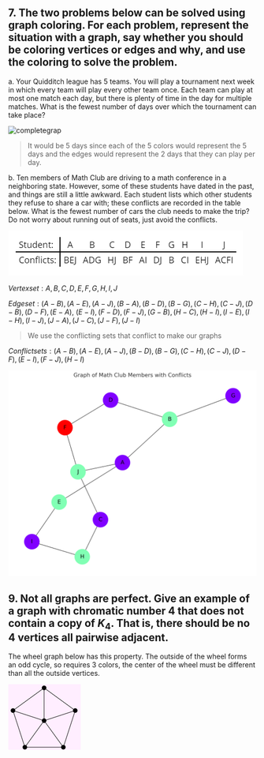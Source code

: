 ## 7. The two problems below can be solved using graph coloring. For each problem, represent the situation with a graph, say whether you should be coloring vertices or edges and why, and use the coloring to solve the problem.

a. Your Quidditch league has 5 teams. You will play a tournament next week in which every team will play every other team once. Each team can play at most one match each day, but there is plenty of time in the day for multiple matches. What is the fewest number of days over which the tournament can take place?

![completegrap]((a).png)

> It would be 5 days since each of the 5 colors would represent the 5 days and the edges would represent the 2 days that they can play per day.  

b. Ten members of Math Club are driving to a math conference in a neighboring state. However, some of these students have dated in the past, and things are still a little awkward. Each student lists which other students they refuse to share a car with; these conflicts are recorded in the table below. What is the fewest number of cars the club needs to make the trip? Do not worry about running out of seats, just avoid the conflicts.

![completegrap](student_conflicts.png)

$Vertex set: {A,B,C,D,E,F,G,H,I,J}$

$Edge set: (A−B),(A−E),(A−J),(B−A),(B−D),(B−G),(C−H),(C−J),(D−B),(D−F),(E−A),$
$(E−I),(F−D),(F−J),(G−B),(H−C),(H−I),(I−E),(I−H),(I−J),(J−A),(J−C),(J−F),(J−I)$

> We use the conflicting sets that conflict to make our graphs

$Conflictsets:{(A−B),(A−E),(A−J),(B−D),(B−G),(C−H),(C−J),(D−F),(E−I),(F−J),(H−I)}$



![completegrap](b.png)



## 9. Not all graphs are perfect. Give an example of a graph with chromatic number 4 that does not contain a copy of $K_4$. That is, there should be no 4 vertices all pairwise adjacent.
The wheel graph below has this property. The outside of the wheel forms an odd cycle, so requires 3 colors, the center of the wheel must be different than all the outside vertices.

![completegrap](9img.png)

